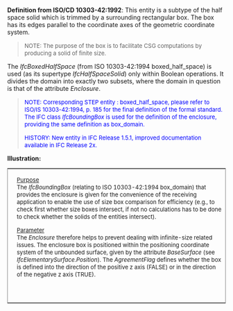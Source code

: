 **Definition from ISO/CD 10303-42:1992**: This entity is a subtype of the half space solid which is trimmed by a surrounding rectangular box. The box has its edges parallel to the coordinate axes of the geometric coordinate system.

> <font size="-1">NOTE: The purpose of the box is to facilitate CSG
		  computations by producing a solid of finite size.</font>
>

The _IfcBoxedHalfSpace_ (from ISO 10303-42:1994 boxed_half_space) is used (as its supertype _IfcHalfSpaceSolid_) only within Boolean operations. It divides the domain into exactly two subsets, where the domain in question is that of the attribute _Enclosure_.

> <font color="#0000FF" size="-1">NOTE: Corresponding STEP entity :
		  boxed_half_space, please refer to ISO/IS 10303-42:1994, p. 185 for the final
		  definition of the formal standard. The IFC class <i>IfcBoundingBox</i> is used
		  for the definition of the enclosure, providing the same definition as
		  box_domain. </font>
> 
> <font color="#0000FF" size="-1">HISTORY: New entity in IFC Release
		  1.5.1, improved documentation available in IFC Release
		  2x.</font>
>

**Illustration:**

<table frame="BORDER" width="100%"> 
		<tr> 
		  <td width="420" valign="TOP" align="LEFT"><a href="drawings/IfcBoxedHalfSpace-Layout1.dwf"><img src="figures/IfcBoxedHalfSpace-Layout1.gif" border="0" height="300" width="400"></a></td> 
		  <td align="LEFT" valign="TOP" width="100%"> 
			 <p><font size="-1"><u>Purpose</u> <br>The <i>IfcBoundingBox</i>
				(relating to ISO 10303-42:1994 box_domain) that provides the enclosure is given
				for the convenience of the receiving application to enable the use of size box
				comparison for efficiency (e.g., to check first whether size boxes intersect,
				if not no calculations has to be done to check whether the solids of the
				entities intersect).</font></p> 
			 <p><font size="-1"><u>Parameter</u> <br>The <i>Enclosure</i>
				therefore helps to prevent dealing with infinite-size related issues. The
				enclosure box is positioned within the positioning coordinate system of the
				unbounded surface, given by the attribute <i>BaseSurface</i> (see
				<i>IfcElementarySurface.Position</i>). The <i>AgreementFlag</i> defines whether
				the box is defined into the direction of the positive z axis (FALSE) or in the
				direction of the negative z axis (TRUE).</font></p></td> 
		</tr> 
	 </table>